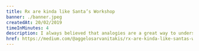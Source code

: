 ```yaml
---
title: Rx are kinda like Santa’s Workshop
banner: ./banner.jpeg
createdAt: 20/02/2019
timeInMinutes: 4
description: I always believed that analogies are a great way to understand something. Whenever I was trying to actually get my head around a certain concept, I was always trying to find the right analogy for it. Well guess what happened...
href: https://medium.com/@aggelosarvanitakis/rx-are-kinda-like-santas-workshop-6e0ad389578e
---
```


